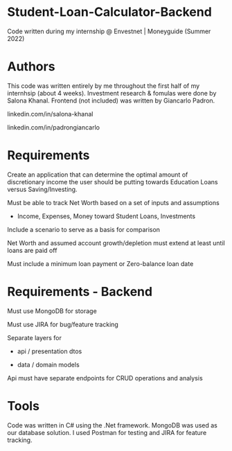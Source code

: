 # Student-Loan-Calculator-Backend
Code written during my internship @ Envestnet | Moneyguide (Summer 2022)

# Authors
This code was written entirely by me throughout the first half of my internhsip (about 4 weeks). Investment research & fomulas were done by Salona Khanal. Frontend (not included) was written by Giancarlo Padron.

linkedin.com/in/salona-khanal

linkedin.com/in/padrongiancarlo

# Requirements
Create an application that can determine the optimal amount of discretionary income the user should be putting towards Education Loans versus Saving/Investing.

Must be able to track Net Worth based on a set of inputs and assumptions

- Income, Expenses, Money toward Student Loans, Investments

Include a scenario to serve as a basis for comparison

Net Worth and assumed account growth/depletion must extend at least until loans are paid off

Must include a minimum loan payment or Zero-balance loan date

# Requirements - Backend
Must use MongoDB for storage

Must use JIRA for bug/feature tracking

Separate layers for

- api / presentation dtos

- data / domain models

Api must have separate endpoints for CRUD operations and analysis

# Tools
Code was written in C# using the .Net framework. MongoDB was used as our database solution. I used Postman for testing and JIRA for feature tracking.
